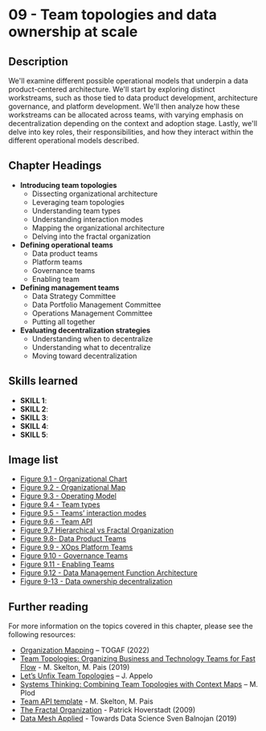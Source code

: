 # 09 - Team topologies and data ownership at scale 

## Description
We'll examine different possible operational models that underpin a data product-centered architecture. We'll start by exploring distinct workstreams, such as those tied to data product development, architecture governance, and platform development. We'll then analyze how these workstreams can be allocated across teams, with varying emphasis on decentralization depending on the context and adoption stage. Lastly, we'll delve into key roles, their responsibilities, and how they interact within the different operational models described. 

## Chapter Headings  
* **Introducing  team topologies**
  * Dissecting organizational architecture
  * Leveraging team topologies
  * Understanding team types
  * Understanding interaction modes
  * Mapping the organizational architecture
  * Delving into the fractal organization 
* **Defining operational teams**
  * Data product teams
  * Platform teams
  * Governance teams
  * Enabling team
* **Defining management teams**
  * Data Strategy Committee
  * Data Portfolio Management Committee
  * Operations Management Committee
  * Putting all together 
* **Evaluating decentralization strategies**
  * Understanding when to decentralize
  * Understanding what to decentralize
  * Moving toward decentralization 


## Skills learned
* **SKILL 1**: 
* **SKILL 2**: 
* **SKILL 3**: 
* **SKILL 4**: 
* **SKILL 5**: 


## Image list
* [Figure 9.1 - Organizational Chart](./images/chapter-09-Fig-01-Organizational-chart.png)
* [Figure 9.2 - Organizational Map](./images/chapter-09-Fig-02-Organizational-map.png)
* [Figure 9.3 - Operating Model](./images/chapter-09-Fig-03-Operating-model.png)
* [Figure 9.4 - Team types](./images/chapter-09-Fig-04-Team-types.png)
* [Figure 9.5 - Teams’ interaction modes](./images/chapter-09-Fig-05-Team-interaction-modes.png)
* [Figure 9.6 - Team API](./images/chapter-09-Fig-06-Team-API.png)
* [Figure 9.7 Hierarchical vs Fractal Organization](./images/chapter-09-Fig-07-Fractal.png)
* [Figure 9.8- Data Product Teams](./images/chapter-09-Fig-08-Data-product-teams.png)
* [Figure 9.9 - XOps Platform Teams](./images/chapter-09-Fig-09-Platform-teams.png)
* [Figure 9.10 - Governance Teams ](./images/chapter-09-Fig-10-Governance-Teams.png)
* [Figure 9.11 - Enabling Teams ](./images/chapter-09-Fig-11-Enabling-teams.png)
* [Figure 9.12 - Data Management Function Architecture ](./images/chapter-09-Fig-12-Data-management-function.png)
* [Figure 9-13 - Data ownership decentralization ](./images/chapter-09-Fig-13-Ownership-decentralization.png)


## Further reading 
For more information on the topics covered in this chapter, please see the following resources: 

* [Organization Mapping](https://pubs.opengroup.org/togaf-standard/business-architecture/organization-mapping.html) – TOGAF (2022)  
* [Team Topologies: Organizing Business and Technology Teams for Fast Flow](https://a.co/d/3hDLLbB) - M. Skelton, M. Pais (2019)  
* [Let’s Unfix Team Topologies](https://unfix.com/blog/lets-unfix-team-topologies) – J. Appelo  
* [Systems Thinking: Combining Team Topologies with Context Maps](https://www.youtube.com/live/xbH2rxXsaI0?si=yhJaNwetgGdrX6Ko) – M. Plod  
* [Team API template](https://github.com/TeamTopologies/Team-API-template) - M. Skelton, M. Pais  
* [The Fractal Organization](https://www.amazon.it/Fractal-Organization-Creating-Sustainable-Organizations/dp/0470060565) - Patrick Hoverstadt (2009)  
* [Data Mesh Applied](https://towardsdatascience.com/data-mesh-applied-21bed87876f2) - Towards Data Science Sven Balnojan (2019) 
